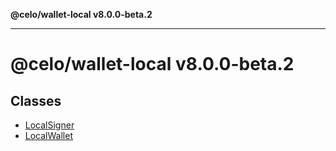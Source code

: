 **@celo/wallet-local v8.0.0-beta.2**

***

# @celo/wallet-local v8.0.0-beta.2

## Classes

- [LocalSigner](classes/LocalSigner.md)
- [LocalWallet](classes/LocalWallet.md)
